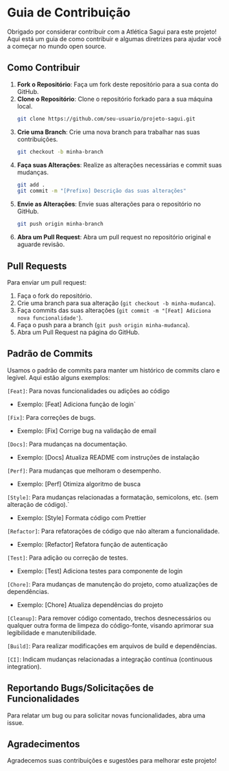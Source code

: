 # Guia de Contribuição

Obrigado por considerar contribuir com a Atlética Sagui para este projeto! Aqui está um guia de como contribuir e algumas diretrizes para ajudar você a começar no mundo open source.

## Como Contribuir

1. **Fork o Repositório**: Faça um fork deste repositório para a sua conta do GitHub.
2. **Clone o Repositório**: Clone o repositório forkado para a sua máquina local.
   ```bash
   git clone https://github.com/seu-usuario/projeto-sagui.git
   ```
3. **Crie uma Branch**: Crie uma nova branch para trabalhar nas suas contribuições.
   ```bash
   git checkout -b minha-branch
   ```
4. **Faça suas Alterações**: Realize as alterações necessárias e commit suas mudanças.
   ```bash
   git add .
   git commit -m "[Prefixo] Descrição das suas alterações"
   ```
5. **Envie as Alterações**: Envie suas alterações para o repositório no GitHub.
   ```bash
   git push origin minha-branch
   ```
6. **Abra um Pull Request**: Abra um pull request no repositório original e aguarde revisão.

## Pull Requests

Para enviar um pull request:

1. Faça o fork do repositório.
2. Crie uma branch para sua alteração (`git checkout -b minha-mudanca`).
3. Faça commits das suas alterações (`git commit -m "[Feat] Adiciona nova funcionalidade'`).
4. Faça o push para a branch (`git push origin minha-mudanca`).
5. Abra um Pull Request na página do GitHub.

## Padrão de Commits

Usamos o padrão de commits para manter um histórico de commits claro e legível. Aqui estão alguns exemplos:

`[Feat]`: Para novas funcionalidades ou adições ao código

- Exemplo: [Feat] Adiciona função de login`

`[Fix]`: Para correções de bugs.

- Exemplo: [Fix] Corrige bug na validação de email

`[Docs]`: Para mudanças na documentação.

- Exemplo: [Docs] Atualiza README com instruções de instalação

`[Perf]`: Para mudanças que melhoram o desempenho.

- Exemplo: [Perf] Otimiza algoritmo de busca

`[Style]`: Para mudanças relacionadas a formatação, semicolons, etc. (sem alteração de código).`

- Exemplo: [Style] Formata código com Prettier

`[Refactor]`: Para refatorações de código que não alteram a funcionalidade.

- Exemplo: [Refactor] Refatora função de autenticação

`[Test]`: Para adição ou correção de testes.

- Exemplo: [Test] Adiciona testes para componente de login

`[Chore]`: Para mudanças de manutenção do projeto, como atualizações de dependências.

- Exemplo: [Chore] Atualiza dependências do projeto

`[Cleanup]`: Para remover código comentado, trechos desnecessários ou qualquer outra forma de limpeza do código-fonte, visando aprimorar sua legibilidade e manutenibilidade.

`[Build]`: Para realizar modificações em arquivos de build e dependências.

`[CI]`: Indicam mudanças relacionadas a integração contínua (continuous integration).

## Reportando Bugs/Solicitações de Funcionalidades

Para relatar um bug ou para solicitar novas funcionalidades, abra uma issue.

## Agradecimentos

Agradecemos suas contribuições e sugestões para melhorar este projeto!